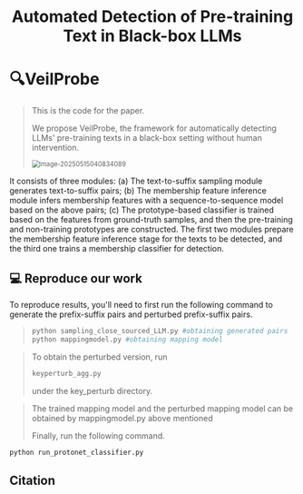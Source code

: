 <div align="center">
<h1>Automated Detection of Pre-training Text in Black-box LLMs</h1>
</div>

# 🔍VeilProbe

> This is the code for the paper.
>
> We propose VeilProbe, the framework for automatically detecting LLMs' pre-training texts in a black-box setting without human intervention. 
>
> <img src="/Users/mihuhu/Library/Application Support/typora-user-images/image-20250515040834089.png" alt="image-20250515040834089" style="zoom:80%;" />

It consists of three modules: 
 (a) The text-to-suffix sampling module generates text-to-suffix pairs; (b) The membership feature inference module infers membership features with a sequence-to-sequence model based on the above pairs; (c) The prototype-based classifier is trained based on the features from ground-truth samples, and then the pre-training and non-training prototypes are constructed. The first two modules prepare the membership feature inference stage for the texts to be detected, and the third one trains a membership classifier for detection.



## 💻 Reproduce our work


To reproduce results, you'll need to first run the following command to generate the prefix-suffix pairs and perturbed prefix-suffix pairs.
>
> ```python
> python sampling_close_sourced_LLM.py #obtaining generated pairs
> python mappingmodel.py #obtaining mapping model
> ```

> To obtain the perturbed version, run 
>
> ```python
> keyperturb_agg.py
> ```
>
>  under the key_perturb directory.

> The trained mapping model and the perturbed mapping model can be obtained by mappingmodel.py above mentioned
>
>  Finally, run the following command. 

```python
python run_protonet_classifier.py
```

## Citation
